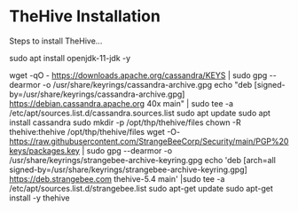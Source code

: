 # TheHive Installation

Steps to install TheHive...

sudo apt install openjdk-11-jdk -y

wget -qO -  https://downloads.apache.org/cassandra/KEYS | sudo gpg --dearmor  -o  /usr/share/keyrings/cassandra-archive.gpg 
    echo "deb [signed-by=/usr/share/keyrings/cassandra-archive.gpg] https://debian.cassandra.apache.org 40x main" |  sudo tee -a /etc/apt/sources.list.d/cassandra.sources.list
    sudo apt update
    sudo apt install cassandra 
    sudo mkdir -p /opt/thp/thehive/files 
    chown -R thehive:thehive /opt/thp/thehive/files
    wget -O- https://raw.githubusercontent.com/StrangeBeeCorp/Security/main/PGP%20keys/packages.key | sudo gpg --dearmor -o /usr/share/keyrings/strangebee-archive-keyring.gpg
    echo 'deb [arch=all signed-by=/usr/share/keyrings/strangebee-archive-keyring.gpg] https://deb.strangebee.com thehive-5.4 main' |sudo tee -a /etc/apt/sources.list.d/strangebee.list
    sudo apt-get update
    sudo apt-get install -y thehive
